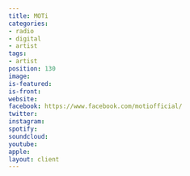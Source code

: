 ```yaml
---
title: MOTi
categories:
- radio
- digital
- artist
tags:
- artist
position: 130
image: 
is-featured: 
is-front: 
website: 
facebook: https://www.facebook.com/motiofficial/
twitter: 
instagram: 
spotify: 
soundcloud: 
youtube: 
apple: 
layout: client
---
```


